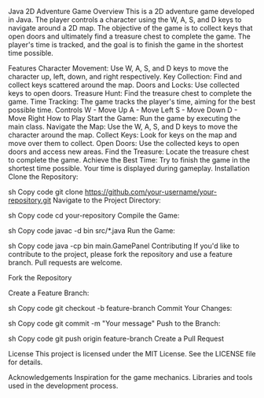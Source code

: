 Java 2D Adventure Game
Overview
This is a 2D adventure game developed in Java. The player controls a character using the W, A, S, and D keys to navigate around a 2D map. The objective of the game is to collect keys that open doors and ultimately find a treasure chest to complete the game. The player's time is tracked, and the goal is to finish the game in the shortest time possible.

Features
Character Movement: Use W, A, S, and D keys to move the character up, left, down, and right respectively.
Key Collection: Find and collect keys scattered around the map.
Doors and Locks: Use collected keys to open doors.
Treasure Hunt: Find the treasure chest to complete the game.
Time Tracking: The game tracks the player's time, aiming for the best possible time.
Controls
W - Move Up
A - Move Left
S - Move Down
D - Move Right
How to Play
Start the Game: Run the game by executing the main class.
Navigate the Map: Use the W, A, S, and D keys to move the character around the map.
Collect Keys: Look for keys on the map and move over them to collect.
Open Doors: Use the collected keys to open doors and access new areas.
Find the Treasure: Locate the treasure chest to complete the game.
Achieve the Best Time: Try to finish the game in the shortest time possible. Your time is displayed during gameplay.
Installation
Clone the Repository:

sh
Copy code
git clone https://github.com/your-username/your-repository.git
Navigate to the Project Directory:

sh
Copy code
cd your-repository
Compile the Game:

sh
Copy code
javac -d bin src/*.java
Run the Game:

sh
Copy code
java -cp bin main.GamePanel
Contributing
If you'd like to contribute to the project, please fork the repository and use a feature branch. Pull requests are welcome.

Fork the Repository

Create a Feature Branch:

sh
Copy code
git checkout -b feature-branch
Commit Your Changes:

sh
Copy code
git commit -m "Your message"
Push to the Branch:

sh
Copy code
git push origin feature-branch
Create a Pull Request

License
This project is licensed under the MIT License. See the LICENSE file for details.

Acknowledgements
Inspiration for the game mechanics.
Libraries and tools used in the development process.
